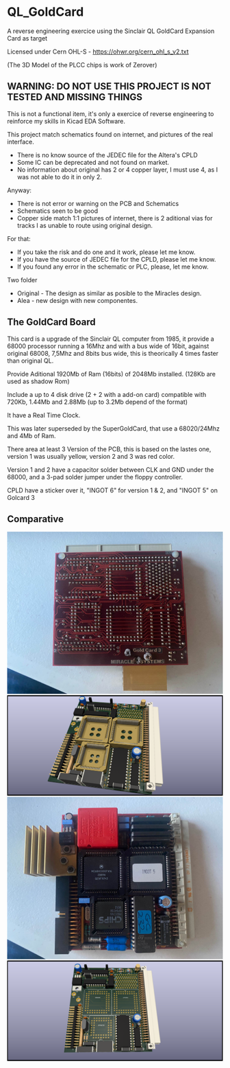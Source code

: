 # QL_GoldCard
A reverse engineering exercice using the Sinclair QL GoldCard Expansion Card as target

Licensed under Cern OHL-S - https://ohwr.org/cern_ohl_s_v2.txt

(The 3D Model of the PLCC chips is work of Zerover)

## WARNING: DO NOT USE THIS PROJECT IS NOT TESTED AND MISSING THINGS
This is not a functional item, it's only a exercice of reverse engineering to reinforce my skills in Kicad EDA Software.

This project match schematics found on internet, and pictures of the real interface.

* There is no know source of the JEDEC file for the Altera's CPLD
* Some IC can be deprecated and not found on market.
* No information about original has 2 or 4 copper layer, I must use 4, as I was not able to do it in only 2.

Anyway:
* There is not error or warning on the PCB and Schematics
* Schematics seen to be good
* Copper side match 1:1 pictures of internet, there is 2 aditional vias for tracks I as unable to route using original design.

For that:
* If you take the risk and do one and it work, please let me know.
* If you have the source of JEDEC file for the CPLD, please let me know.
* If you found any error in the schematic or PLC, please, let me know.

Two folder
* Original - The design as similar as posible to the Miracles design.
* Alea - new design with new componentes.


## The GoldCard Board
This card is a upgrade of the Sinclair QL computer from 1985, it provide a 68000 processor running a 16Mhz and with a bus wide of 16bit, against original 68008, 7,5Mhz and 8bits bus wide, this is theorically 4 times faster than original QL.

Provide Aditional 1920Mb of Ram (16bits) of 2048Mb installed. (128Kb are used as shadow Rom)

Include a up to 4 disk drive (2 + 2 with a add-on card) compatible with 720Kb, 1.44Mb and 2.88Mb (up to 3.2Mb depend of the format)

It have a Real Time Clock.

This was later superseded by the SuperGoldCard, that use a 68020/24Mhz and 4Mb of Ram.

There area at least 3 Version of the PCB, this is based on the lastes one, version 1 was usually yellow, version 2 and 3 was red color.

Version 1 and 2 have a capacitor solder between CLK and GND under the 68000, and a 3-pad solder jumper under the floppy controller.

CPLD have a sticker over it, "INGOT 6" for version 1 & 2, and "INGOT 5" on Golcard 3

## Comparative
![Original Copper Side](pics/GC3_copper.jpg)
![My Copper Side](pics/GoldCard.png)
![Original Components Side](pics/GC3_front.jpg)
![My Components Side ](pics/GoldCard_front.png)

